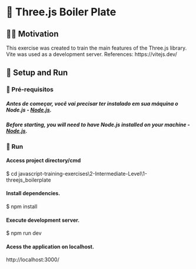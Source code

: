 <h1 align = "justify">🚦 Three.js Boiler Plate</h1>

## 📜📢 Motivation
<span style="margin-botton: 5px">
  This exercise was created to train the main features of the Three.js library.
  Vite was used as a development server.
  References: https://vitejs.dev/
</span>

##  🚦 Setup and Run
### 🚧 Pré-requisitos
##### Antes de começar, você vai precisar ter instalado em sua máquina o Node.js - [Node.js](https://nodejs.org/en/).
##### Before starting, you will need to have Node.js installed on your machine - [Node.js](https://nodejs.org/en/). 

### 🚀 Run
#### Access project directory/cmd
$ cd javascript-training-exercises\2-Intermediate-Level\1-threejs_boilerplate

#### Install dependencies.
$ npm install

#### Execute development server.
$ npm run dev

#### Acess the application on localhost.
http://localhost:3000/
